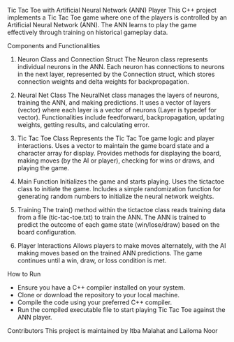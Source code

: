
Tic Tac Toe with Artificial Neural Network (ANN) Player
This C++ project implements a Tic Tac Toe game where one of the players is controlled by an Artificial Neural Network (ANN). The ANN learns to play the game effectively through training on historical gameplay data.

Components and Functionalities

1. Neuron Class and Connection Struct
The Neuron class represents individual neurons in the ANN.
Each neuron has connections to neurons in the next layer, represented by the Connection struct, which stores connection weights and delta weights for backpropagation.

2. Neural Net Class
The NeuralNet class manages the layers of neurons, training the ANN, and making predictions.
It uses a vector of layers (vector<Layer>) where each layer is a vector of neurons (Layer is typedef for vector<neuron>).
Functionalities include feedforward, backpropagation, updating weights, getting results, and calculating error.

3. Tic Tac Toe Class
Represents the Tic Tac Toe game logic and player interactions.
Uses a vector to maintain the game board state and a character array for display.
Provides methods for displaying the board, making moves (by the AI or player), checking for wins or draws, and playing the game.

5. Main Function
Initializes the game and starts playing.
Uses the tictactoe class to initiate the game.
Includes a simple randomization function for generating random numbers to initialize the neural network weights.
6. Training
The train() method within the tictactoe class reads training data from a file (tic-tac-toe.txt) to train the ANN.
The ANN is trained to predict the outcome of each game state (win/lose/draw) based on the board configuration.
7. Player Interactions
Allows players to make moves alternately, with the AI making moves based on the trained ANN predictions.
The game continues until a win, draw, or loss condition is met.

How to Run
- Ensure you have a C++ compiler installed on your system.
- Clone or download the repository to your local machine.
- Compile the code using your preferred C++ compiler.
- Run the compiled executable file to start playing Tic Tac Toe against the ANN player.

Contributors
This project is maintained by Itba Malahat and Lailoma Noor
